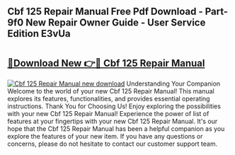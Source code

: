 ## Cbf 125 Repair Manual Free Pdf Download - Part-9f0 New Repair Owner Guide - User Service Edition E3vUa

# <h2><a href="http://bc7704.oget.top/?id=Cbf+125+Repair+Manual">🔗Download New 👉🔴 Cbf 125 Repair Manual</a></h2>

[![Cbf 125 Repair Manual new download](https://i.imgur.com/5g1atiW.png)](http://bc7704.oget.top/?id=Cbf+125+Repair+Manual)
Understanding Your Companion Welcome to the world of your new Cbf 125 Repair Manual! This manual explores its features, functionalities, and provides essential operating instructions. Thank You for Choosing Us! Enjoy exploring the possibilities with your new Cbf 125 Repair Manual! Experience the power of list of features at your fingertips with your new Cbf 125 Repair Manual. It's our hope that the Cbf 125 Repair Manual has been a helpful companion as you explore the features of your new item. If you have any questions or concerns, please do not hesitate to contact our customer support team.
